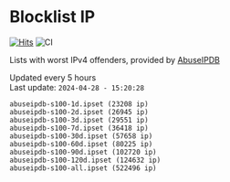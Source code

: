 # Blocklist IP

[![Hits](https://hits.seeyoufarm.com/api/count/incr/badge.svg?url=https%3A%2F%2Fgithub.com%2Fborestad%2Fblocklist-ip%2F&count_bg=%2379C83D&title_bg=%23555555&icon=&icon_color=%23E7E7E7&title=hits&edge_flat=false)](https://hits.seeyoufarm.com)  ![CI](https://img.shields.io/github/workflow/status/borestad/blocklist-ip/CI?style=flat-square)

Lists with worst IPv4 offenders, provided by [AbuseIPDB](https://www.abuseipdb.com/)

<!-- FOOTER-PLACEHOLDER -->
Updated every 5 hours<br>
Last update: `2024-04-28 - 15:20:28`
```
abuseipdb-s100-1d.ipset (23208 ip)
abuseipdb-s100-2d.ipset (26945 ip)
abuseipdb-s100-3d.ipset (29551 ip)
abuseipdb-s100-7d.ipset (36418 ip)
abuseipdb-s100-30d.ipset (57658 ip)
abuseipdb-s100-60d.ipset (80225 ip)
abuseipdb-s100-90d.ipset (102720 ip)
abuseipdb-s100-120d.ipset (124632 ip)
abuseipdb-s100-all.ipset (522496 ip)
```
